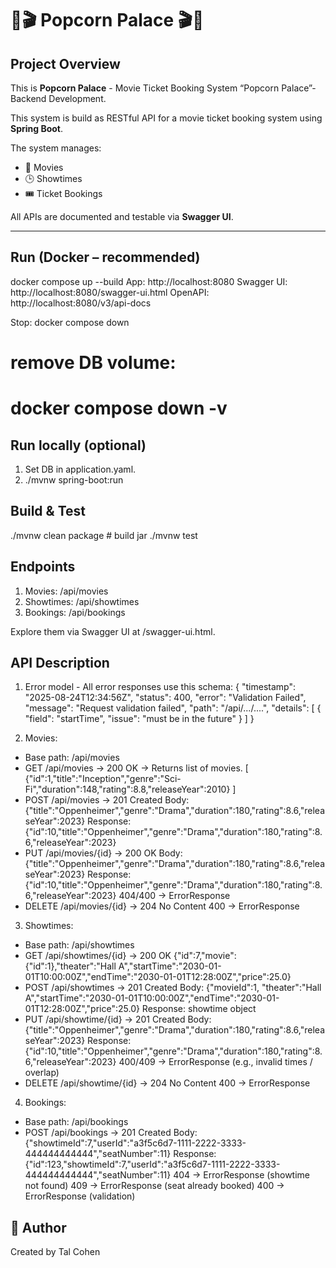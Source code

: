 # 🍿🎬 Popcorn Palace 🎬🍿

## Project Overview
This is **Popcorn Palace** - Movie Ticket Booking System “Popcorn Palace”- Backend Development.

This system is build as RESTful API for a movie ticket booking system using **Spring Boot**. 

The system manages:
- 🎥 Movies
- 🕒 Showtimes
- 🎟️ Ticket Bookings

All APIs are documented and testable via **Swagger UI**.

---

## Run (Docker – recommended)
docker compose up --build
App: http://localhost:8080
Swagger UI: http://localhost:8080/swagger-ui.html
OpenAPI:    http://localhost:8080/v3/api-docs

Stop:
docker compose down
# remove DB volume:
# docker compose down -v

## Run locally (optional)
1. Set DB in application.yaml.
2. ./mvnw spring-boot:run

## Build & Test
./mvnw clean package   # build jar
./mvnw test    

## Endpoints
1. Movies: /api/movies
2. Showtimes: /api/showtimes
3. Bookings: /api/bookings

Explore them via Swagger UI at /swagger-ui.html.

## API Description
1. Error model - All error responses use this schema:
   {
   "timestamp": "2025-08-24T12:34:56Z",
   "status": 400,
   "error": "Validation Failed",
   "message": "Request validation failed",
   "path": "/api/.../....",
   "details": [
   { "field": "startTime", "issue": "must be in the future" }
   ]
   }

2. Movies:
- Base path: /api/movies
- GET /api/movies → 200 OK → Returns list of movies.
  [
  {"id":1,"title":"Inception","genre":"Sci-Fi","duration":148,"rating":8.8,"releaseYear":2010}
  ]
- POST /api/movies → 201 Created 
Body: {"title":"Oppenheimer","genre":"Drama","duration":180,"rating":8.6,"releaseYear":2023}
Response: {"id":10,"title":"Oppenheimer","genre":"Drama","duration":180,"rating":8.6,"releaseYear":2023}
- PUT /api/movies/{id} → 200 OK
Body: {"title":"Oppenheimer","genre":"Drama","duration":180,"rating":8.6,"releaseYear":2023}
Response: {"id":10,"title":"Oppenheimer","genre":"Drama","duration":180,"rating":8.6,"releaseYear":2023}
404/400 → ErrorResponse
- DELETE /api/movies/{id} → 204 No Content
400 → ErrorResponse

3. Showtimes:
- Base path: /api/showtimes
- GET /api/showtimes/{id} → 200 OK
{"id":7,"movie":{"id":1},"theater":"Hall A","startTime":"2030-01-01T10:00:00Z","endTime":"2030-01-01T12:28:00Z","price":25.0}
- POST /api/showtimes → 201 Created
  Body: {"movieId":1, "theater":"Hall A","startTime":"2030-01-01T10:00:00Z","endTime":"2030-01-01T12:28:00Z","price":25.0}
  Response: showtime object
- PUT /api/showtime/{id} → 201 Created
  Body: {"title":"Oppenheimer","genre":"Drama","duration":180,"rating":8.6,"releaseYear":2023}
  Response: {"id":10,"title":"Oppenheimer","genre":"Drama","duration":180,"rating":8.6,"releaseYear":2023}
  400/409 → ErrorResponse (e.g., invalid times / overlap)
- DELETE /api/showtime/{id} → 204 No Content
  400 → ErrorResponse

4. Bookings:
- Base path: /api/bookings
- POST /api/bookings → 201 Created
  Body: {"showtimeId":7,"userId":"a3f5c6d7-1111-2222-3333-444444444444","seatNumber":11}
  Response: {"id":123,"showtimeId":7,"userId":"a3f5c6d7-1111-2222-3333-444444444444","seatNumber":11}
  404 → ErrorResponse (showtime not found)
  409 → ErrorResponse (seat already booked)
  400 → ErrorResponse (validation)

## 👤 Author
Created by Tal Cohen